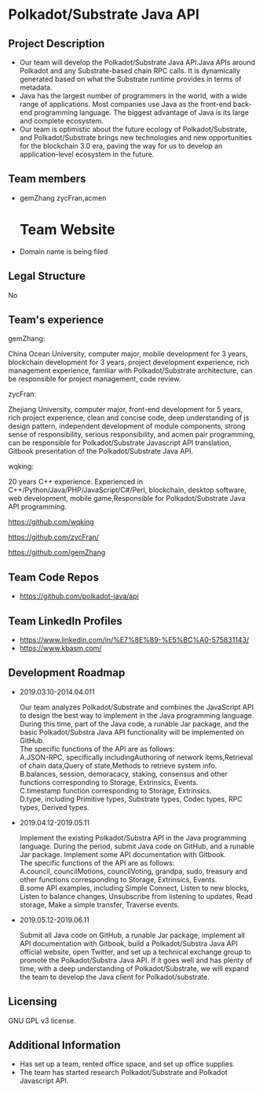 # Polkadot/Substrate Java API

## Project Description

- Our team will develop the Polkadot/Substrate Java API.Java APIs around Polkadot and any Substrate-based chain RPC calls. It is dynamically generated based on what the Substrate runtime provides in terms of metadata. 
- Java has the largest number of programmers in the world, with a wide range of applications. Most companies use Java as the front-end back-end programming language. The biggest advantage of Java is its large and complete ecosystem.
- Our team is optimistic about the future ecology of Polkadot/Substrate, and Polkadot/Substrate brings new technologies and new opportunities for the blockchain 3.0 era, paving the way for us to develop an application-level ecosystem in the future.

## Team members

- gemZhang
  zycFran,acmen

  # Team Website

- Domain name is being filed

## Legal Structure

No

## Team's experience

gemZhang:   

China Ocean University, computer major, mobile development for 3 years, blockchain development for 3 years, project development experience, rich management experience, familiar with Polkadot/Substrate architecture, can be responsible for project management, code review.   

zycFran:   

Zhejiang University, computer major, front-end development for 5 years, rich project experience, clean and concise code, deep understanding of js design pattern, independent development of module components, strong sense of responsibility, serious responsibility, and acmen pair programming, can be responsible for Polkadot/Substrate Javascript API translation, Gitbook presentation of the Polkadot/Substrate Java API.  

wqking:  

20 years C++ experience. Experienced in C++/Python/Java/PHP/JavaScript/C#/Perl, blockchain, desktop software, web development, mobile game,Responsible for Polkadot/Substrate Java API programming.

https://github.com/wqking  

https://github.com/zycFran/  

https://github.com/gemZhang

## Team Code Repos

- https://github.com/polkadot-java/api

## Team LinkedIn Profiles

- https://www.linkedin.com/in/%E7%8E%89-%E5%BC%A0-575831143/
- https://www.kbasm.com/

## Development Roadmap

- 2019.03.10-2014.04.011

  Our team analyzes Polkadot/Substrate and combines the JavaScript API to design the best way to implement in the Java programming language. During this time, part of the Java code, a runable Jar package, and the basic Polkadot/Substra Java API functionality will be implemented on GitHub.  
  The specific functions of the API are as follows:  
  A.JSON-RPC, specifically includingAuthoring of network items,Retrieval of chain data,Query of state,Methods to retrieve system info.  
  B.balances, session, demoracacy, staking, consensus and other functions corresponding to Storage, Extrinsics, Events.  
  C.timestamp function corresponding to Storage, Extrinsics.  
  D.type, including Primitive types, Substrate types, Codec types, RPC types, Derived types.  

- 2019.04.12-2019.05.11

  Implement the existing Polkadot/Substra API in the Java programming language. During the period, submit Java code on GitHub, and a runable Jar package. Implement some API documentation with Gitbook.  
  The specific functions of the API are as follows:  
  A.council, councilMotions, councilVoting, grandpa, sudo, treasury and other functions corresponding to Storage, Extrinsics, Events.  
  B.some API examples, including Simple Connect, Listen to new blocks, Listen to balance changes, Unsubscribe from listening to updates,  Read storage, Make a simple transfer, Traverse events.  

- 2019.05.12-2019.06.11

  Submit all Java code on GitHub, a runable Jar package, implement all API documentation with Gitbook, build a Polkadot/Substra Java API official website, open Twitter, and set up a technical exchange group to promote the Polkadot/Substra Java API. If it goes well and has plenty of time, with a deep understanding of Polkadot/Substrate, we will expand the team to develop the Java client for Polkadot/substrate.
  
## Licensing

GNU GPL v3 license.

## Additional Information

- Has set up a team, rented office space, and set up office supplies.
- The team has started research Polkadot/Substrate and Polkadot Javascript API.
